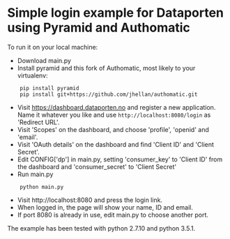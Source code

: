 Simple login example for Dataporten using Pyramid and Authomatic
================================================================

To run it on your local machine:
- Download main.py
- Install pyramid and this fork of Authomatic, most likely to your virtualenv:
```
    pip install pyramid
    pip install git+https://github.com/jhellan/authomatic.git
```
- Visit https://dashboard.dataporten.no and register a new
  application. Name it whatever you like and use
  `http://localhost:8080/login` as 'Redirect URL'.
- Visit 'Scopes' on the dashboard, and choose 'profile', 'openid' and
  'email'.
- Visit 'OAuth details' on the dashboard and find 'Client ID' and
  'Client Secret'.
- Edit CONFIG['dp'] in main.py, setting 'consumer_key' to 'Client ID'
  from the dashboard and 'consumer_secret' to 'Client Secret'
- Run main.py
```
    python main.py
```
- Visit http://localhost:8080 and press the login link.
- When logged in, the page will show your name, ID and email.
- If port 8080 is already in use, edit main.py to choose another port.

The example has been tested with python 2.7.10 and python 3.5.1.
